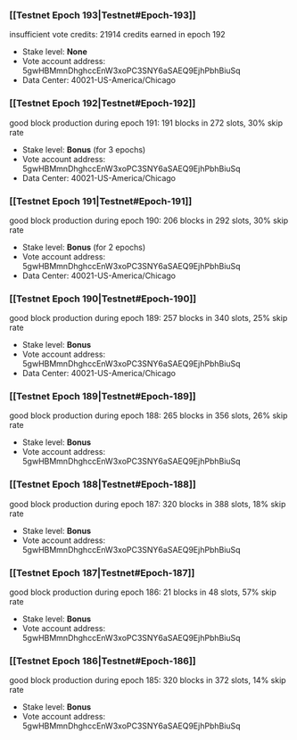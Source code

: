 ### [[Testnet Epoch 193|Testnet#Epoch-193]]
insufficient vote credits: 21914 credits earned in epoch 192
* Stake level: **None**
* Vote account address: 5gwHBMmnDhghccEnW3xoPC3SNY6aSAEQ9EjhPbhBiuSq
* Data Center: 40021-US-America/Chicago
### [[Testnet Epoch 192|Testnet#Epoch-192]]
good block production during epoch 191: 191 blocks in 272 slots, 30% skip rate
* Stake level: **Bonus** (for 3 epochs)
* Vote account address: 5gwHBMmnDhghccEnW3xoPC3SNY6aSAEQ9EjhPbhBiuSq
* Data Center: 40021-US-America/Chicago
### [[Testnet Epoch 191|Testnet#Epoch-191]]
good block production during epoch 190: 206 blocks in 292 slots, 30% skip rate
* Stake level: **Bonus** (for 2 epochs)
* Vote account address: 5gwHBMmnDhghccEnW3xoPC3SNY6aSAEQ9EjhPbhBiuSq
* Data Center: 40021-US-America/Chicago
### [[Testnet Epoch 190|Testnet#Epoch-190]]
good block production during epoch 189: 257 blocks in 340 slots, 25% skip rate
* Stake level: **Bonus**
* Vote account address: 5gwHBMmnDhghccEnW3xoPC3SNY6aSAEQ9EjhPbhBiuSq
* Data Center: 40021-US-America/Chicago
### [[Testnet Epoch 189|Testnet#Epoch-189]]
good block production during epoch 188: 265 blocks in 356 slots, 26% skip rate
* Stake level: **Bonus**
* Vote account address: 5gwHBMmnDhghccEnW3xoPC3SNY6aSAEQ9EjhPbhBiuSq
### [[Testnet Epoch 188|Testnet#Epoch-188]]
good block production during epoch 187: 320 blocks in 388 slots, 18% skip rate
* Stake level: **Bonus**
* Vote account address: 5gwHBMmnDhghccEnW3xoPC3SNY6aSAEQ9EjhPbhBiuSq
### [[Testnet Epoch 187|Testnet#Epoch-187]]
good block production during epoch 186: 21 blocks in 48 slots, 57% skip rate
* Stake level: **Bonus**
* Vote account address: 5gwHBMmnDhghccEnW3xoPC3SNY6aSAEQ9EjhPbhBiuSq
### [[Testnet Epoch 186|Testnet#Epoch-186]]
good block production during epoch 185: 320 blocks in 372 slots, 14% skip rate
* Stake level: **Bonus**
* Vote account address: 5gwHBMmnDhghccEnW3xoPC3SNY6aSAEQ9EjhPbhBiuSq